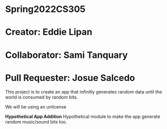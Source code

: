 # Spring2022CS305
# Creator: Eddie Lipan

# Collaborator: Sami Tanquary

# Pull Requester: Josue Salcedo

This project is to create an app that infinitly generates random data until the world is consumed by random bits.

We will be using an unlicense

**Hypothetical App Addition**
Hypothetical module to make the app generate random music/sound bits too.
